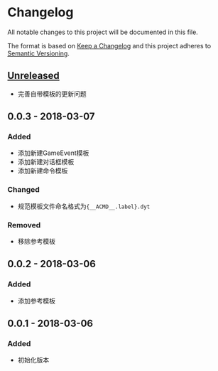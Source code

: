 # Changelog
All notable changes to this project will be documented in this file.

The format is based on [Keep a Changelog](http://keepachangelog.com/en/1.0.0/)
and this project adheres to [Semantic Versioning](http://semver.org/spec/v2.0.0.html).

## [Unreleased]

- 完善自带模板的更新问题

## 0.0.3 - 2018-03-07

### Added

- 添加新建GameEvent模板
- 添加新建对话框模板
- 添加新建命令模板

### Changed

- 规范模板文件命名格式为`{__ACMD__.label}.dyt`

### Removed

- 移除参考模板

## 0.0.2 - 2018-03-06

### Added

- 添加参考模板

## 0.0.1 - 2018-03-06

### Added

- 初始化版本

[Unreleased]: https://github.com/olivierlacan/keep-a-changelog/compare/v0.0.3...HEAD
[0.0.3]: https://github.com/seawait/DynamicTemplate/compare/v0.0.2...v0.0.3
[0.0.2]: https://github.com/seawait/DynamicTemplate/compare/v0.0.1...v0.0.2